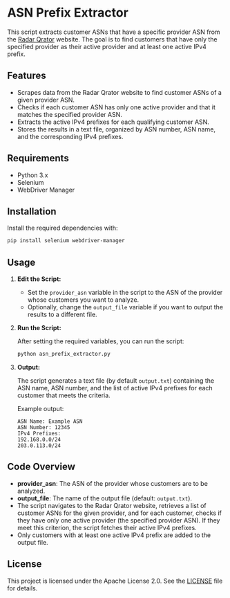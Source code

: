 # ASN Prefix Extractor

This script extracts customer ASNs that have a specific provider ASN from the [Radar Qrator](https://radar.qrator.net) website. The goal is to find customers that have only the specified provider as their active provider and at least one active IPv4 prefix.

## Features

- Scrapes data from the Radar Qrator website to find customer ASNs of a given provider ASN.
- Checks if each customer ASN has only one active provider and that it matches the specified provider ASN.
- Extracts the active IPv4 prefixes for each qualifying customer ASN.
- Stores the results in a text file, organized by ASN number, ASN name, and the corresponding IPv4 prefixes.

## Requirements

- Python 3.x
- Selenium
- WebDriver Manager

## Installation

Install the required dependencies with:

```bash
pip install selenium webdriver-manager
```

## Usage

1. **Edit the Script:**
   - Set the `provider_asn` variable in the script to the ASN of the provider whose customers you want to analyze.
   - Optionally, change the `output_file` variable if you want to output the results to a different file.

2. **Run the Script:**

   After setting the required variables, you can run the script:

   ```bash
   python asn_prefix_extractor.py
   ```

3. **Output:**

   The script generates a text file (by default `output.txt`) containing the ASN name, ASN number, and the list of active IPv4 prefixes for each customer that meets the criteria.

   Example output:
   ```
   ASN Name: Example ASN
   ASN Number: 12345
   IPv4 Prefixes:
   192.168.0.0/24
   203.0.113.0/24
   ```

## Code Overview

- **provider_asn**: The ASN of the provider whose customers are to be analyzed.
- **output_file**: The name of the output file (default: `output.txt`).
- The script navigates to the Radar Qrator website, retrieves a list of customer ASNs for the given provider, and for each customer, checks if they have only one active provider (the specified provider ASN). If they meet this criterion, the script fetches their active IPv4 prefixes.
- Only customers with at least one active IPv4 prefix are added to the output file.

## License

This project is licensed under the Apache License 2.0. See the [LICENSE](LICENSE) file for details.
